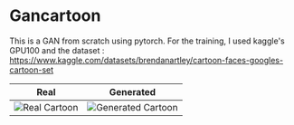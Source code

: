 # Gancartoon
This is a GAN from scratch using pytorch. For the training, I used kaggle's GPU100 and the dataset : https://www.kaggle.com/datasets/brendanartley/cartoon-faces-googles-cartoon-set

| Real | Generated |
|------|----------|
| ![Real Cartoon](https://github.com/user-attachments/assets/c1ee6254-033d-4369-9557-d4a4dce74b90) | ![Generated Cartoon](https://github.com/user-attachments/assets/015b95ad-ca61-4dc4-a5c8-e4110f2ceb10)|
